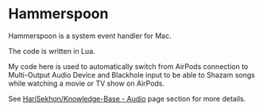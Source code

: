 # Hammerspoon

Hammerspoon is a system event handler for Mac.

The code is written in Lua.

My code here is used to automatically switch from AirPods connection to Multi-Output Audio Device and Blackhole input
to be able to Shazam songs while watching a movie or TV show on AirPods.

See
[HariSekhon/Knowledge-Base - Audio](https://github.com/HariSekhon/Knowledge-Base/blob/main/audio.md#automatically-switch-to-using-multi-output-device-when-connecting-headphones)
page section for more details.
